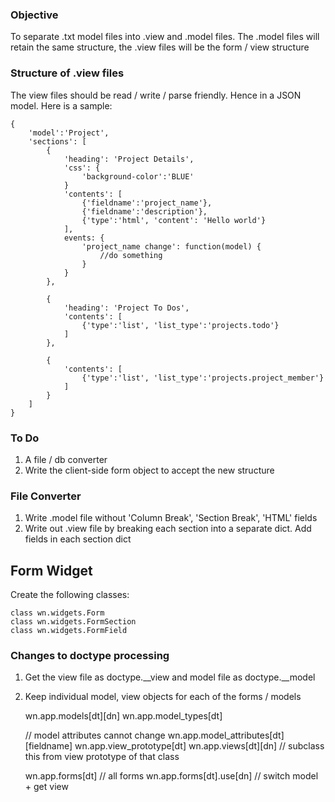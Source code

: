 ### Objective

To separate .txt model files into .view and .model files. The .model files will retain the same structure, the .view files will be the form / view structure

### Structure of .view files

The view files should be read / write / parse friendly. Hence in a JSON model. Here is a sample:

	{
		'model':'Project',
		'sections': [
			{
				'heading': 'Project Details',
				'css': {
					'background-color':'BLUE'
				}
				'contents': [
					{'fieldname':'project_name'},
					{'fieldname':'description'},
					{'type':'html', 'content': 'Hello world'}
				],
				events: {
					'project_name change': function(model) {
						//do something
					}
				}
			}, 
	
			{
				'heading': 'Project To Dos',
				'contents': [
					{'type':'list', 'list_type':'projects.todo'}
				]
			},
	
			{
				'contents': [
					{'type':'list', 'list_type':'projects.project_member'}
				]
			}
		]
	}

### To Do

1. A file / db converter
2. Write the client-side form object to accept the new structure

### File Converter

1. Write .model file without 'Column Break', 'Section Break', 'HTML' fields
2. Write out .view file by breaking each section into a separate dict. Add fields in each section dict

## Form Widget

Create the following classes:
    
    class wn.widgets.Form
    class wn.widgets.FormSection
    class wn.widgets.FormField

### Changes to doctype processing

1. Get the view file as doctype.__view and model file as doctype.__model
2. Keep individual model, view objects for each of the forms / models

    wn.app.models[dt][dn]
    wn.app.model_types[dt]

    // model attributes cannot change
    wn.app.model_attributes[dt][fieldname]
    wn.app.view_prototype[dt]
    wn.app.views[dt][dn] // subclass this from view prototype of that class

    wn.app.forms[dt] // all forms
    wn.app.forms[dt].use[dn] // switch model + get view
    
   
